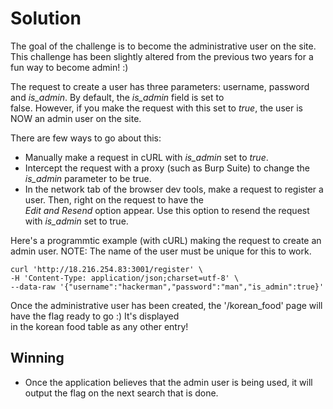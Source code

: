 # Solution 
The goal of the challenge is to become the administrative user on the site. This challenge has been slightly altered from the previous two years for a fun way to become admin! :)   
  
The request to create a user has three parameters: username, password and *is_admin*. By default, the *is_admin* field is set to   
false. However, if you make the request with this set to *true*, the user is NOW an admin user on the site.   
  
There are few ways to go about this:   
- Manually make a request in cURL with *is_admin* set to *true*.
- Intercept the request with a proxy (such as Burp Suite) to change the *is_admin* parameter to be true. 
- In the network tab of the browser dev tools, make a request to register a user. Then, right on the request to have the   
  *Edit and Resend* option appear. Use this option to resend the request with *is_admin* set to true. 

Here's a programmtic example (with cURL) making the request to create an admin user. NOTE: The name of the user must be unique for this to work.
```
curl 'http://18.216.254.83:3001/register' \
-H 'Content-Type: application/json;charset=utf-8' \
--data-raw '{"username":"hackerman","password":"man","is_admin":true}'
```

Once the administrative user has been created, the '/korean_food' page will have the flag ready to go :) It's displayed   
in the korean food table as any other entry!


## Winning 
- Once the application believes that the admin user is being used, it will output the flag on the next search that is done. 
